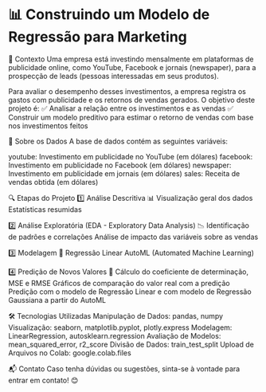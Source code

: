 # 📊 Construindo um Modelo de Regressão para Marketing

📌 Contexto
Uma empresa está investindo mensalmente em plataformas de publicidade online, como YouTube, Facebook e jornais (newspaper), para a prospecção de leads (pessoas interessadas em seus produtos).

Para avaliar o desempenho desses investimentos, a empresa registra os gastos com publicidade e os retornos de vendas gerados. O objetivo deste projeto é:
✅ Analisar a relação entre os investimentos e as vendas
✅ Construir um modelo preditivo para estimar o retorno de vendas com base nos investimentos feitos

📂 Sobre os Dados
A base de dados contém as seguintes variáveis:

youtube: Investimento em publicidade no YouTube (em dólares)
facebook: Investimento em publicidade no Facebook (em dólares)
newspaper: Investimento em publicidade em jornais (em dólares)
sales: Receita de vendas obtida (em dólares)

🔍 Etapas do Projeto
1️⃣ Análise Descritiva 📊
Visualização geral dos dados
Estatísticas resumidas

2️⃣ Análise Exploratória (EDA - Exploratory Data Analysis) 📉
Identificação de padrões e correlações
Análise de impacto das variáveis sobre as vendas

3️⃣ Modelagem 🤖
Regressão Linear
AutoML (Automated Machine Learning)

4️⃣ Predição de Novos Valores 🔮
Cálculo do coeficiente de determinação, MSE e RMSE
Gráficos de comparação do valor real com a predição
Predição com o modelo de Regressão Linear e com modelo de Regressão Gaussiana a partir do AutoML

🛠 Tecnologias Utilizadas
Manipulação de Dados: pandas, numpy
Visualização: seaborn, matplotlib.pyplot, plotly.express
Modelagem: LinearRegression, autosklearn.regression
Avaliação de Modelos: mean_squared_error, r2_score
Divisão de Dados: train_test_split
Upload de Arquivos no Colab: google.colab.files

📬 Contato
Caso tenha dúvidas ou sugestões, sinta-se à vontade para entrar em contato! 😊
